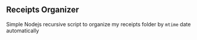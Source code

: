 ## Receipts Organizer

Simple Nodejs recursive script to organize my receipts folder by `mtime` date automatically
